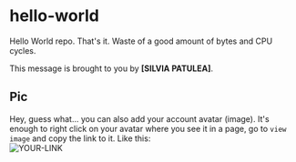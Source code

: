 # hello-world

Hello World repo. That's it. Waste of a good amount of bytes and CPU cycles.

This message is brought to you by **[SILVIA PATULEA]**.

## Pic

Hey, guess what... you can also add your account avatar (image). It's enough to right click on your avatar where you see it in a page, go to `view image` and copy the link to it.
Like this:  
![YOUR-LINK](https://avatars2.githubusercontent.com/u/7242607?s=60&v=4)
